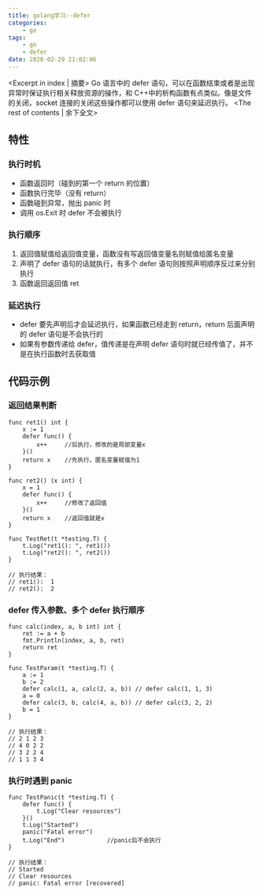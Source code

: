 ```yaml
---
title: golang学习--defer
categories:
    - go
tags:
    - go 
    - defer
date: 2020-02-29 21:02:06
---
```


<Excerpt in index | 摘要>
Go 语言中的 defer 语句，可以在函数结束或者是出现异常时保证执行相关释放资源的操作，和 C++中的析构函数有点类似。像是文件的关闭，socket 连接的关闭这些操作都可以使用 defer 语句来延迟执行。<!-- more -->
<The rest of contents | 余下全文>

## 特性

### 执行时机

-   函数返回时（碰到的第一个 return 的位置）
-   函数执行完毕（没有 return）
-   函数碰到异常，抛出 panic 时
-   调用 os.Exit 时 defer 不会被执行

### 执行顺序

1. 返回值赋值给返回值变量，函数没有写返回值变量名则赋值给匿名变量
2. 声明了 defer 语句的话就执行，有多个 defer 语句则按照声明顺序反过来分别执行
3. 函数返回返回值 ret

### 延迟执行

-   defer 要先声明后才会延迟执行，如果函数已经走到 return，return 后面声明的 defer 语句是不会执行的
-   如果有参数传递给 defer，值传递是在声明 defer 语句时就已经传值了，并不是在执行函数时去获取值

## 代码示例

### 返回结果判断

```
func ret1() int {
	x := 1
	defer func() {
		x++     //后执行，修改的是局部变量x
	}()
	return x    //先执行，匿名变量赋值为1
}

func ret2() (x int) {
	x = 1
	defer func() {
		x++     //修改了返回值
	}()
	return x    //返回值就是x
}

func TestRet(t *testing.T) {
	t.Log("ret1(): ", ret1())
	t.Log("ret2(): ", ret2())
}

// 执行结果：
// ret1():  1
// ret2():  2
```

### defer 传入参数、多个 defer 执行顺序

```
func calc(index, a, b int) int {
	ret := a + b
	fmt.Println(index, a, b, ret)
	return ret
}

func TestParam(t *testing.T) {
	a := 1
	b := 2
	defer calc(1, a, calc(2, a, b)) // defer calc(1, 1, 3)
	a = 0
	defer calc(3, b, calc(4, a, b)) // defer calc(3, 2, 2)
	b = 1
}

// 执行结果：
// 2 1 2 3
// 4 0 2 2
// 3 2 2 4
// 1 1 3 4
```

### 执行时遇到 panic

```
func TestPanic(t *testing.T) {
	defer func() {
		t.Log("Clear resources")
	}()
	t.Log("Started")
	panic("Fatal error")
	t.Log("End")            //panic后不会执行
}

// 执行结果：
// Started
// Clear resources
// panic: Fatal error [recovered]
```
